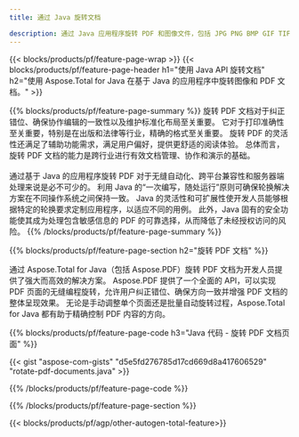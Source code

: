 ```yaml
---
title: 通过 Java 旋转文档 

description: 通过 Java 应用程序旋转 PDF 和图像文件，包括 JPG PNG BMP GIF TIFF SVG。
---
```


{{< blocks/products/pf/feature-page-wrap >}}
{{< blocks/products/pf/feature-page-header h1="使用 Java API 旋转文档" h2="使用 Aspose.Total for Java 在基于 Java 的应用程序中旋转图像和 PDF 文档。" >}}

{{% blocks/products/pf/feature-page-summary %}}
旋转 PDF 文档对于纠正错位、确保协作编辑的一致性以及维护标准化布局至关重要。 它对于打印准确性至关重要，特别是在出版和法律等行业，精确的格式至关重要。 旋转 PDF 的灵活性还满足了辅助功能需求，满足用户偏好，提供更舒适的阅读体验。 总体而言，旋转 PDF 文档的能力是跨行业进行有效文档管理、协作和演示的基础。 <br /><br />
通过基于 Java 的应用程序旋转 PDF 对于无缝自动化、跨平台兼容性和服务器端处理来说是必不可少的。 利用 Java 的“一次编写，随处运行”原则可确保轮换解决方案在不同操作系统之间保持一致。 Java 的灵活性和可扩展性使开发人员能够根据特定的轮换要求定制应用程序，以适应不同的用例。 此外，Java 固有的安全功能使其成为处理包含敏感信息的 PDF 的可靠选择，从而降低了未经授权访问的风险。 
{{% /blocks/products/pf/feature-page-summary  %}}


{{% blocks/products/pf/feature-page-section  h2="旋转 PDF 文档" %}}

通过 Aspose.Total for Java（包括 Aspose.PDF）旋转 PDF 文档为开发人员提供了强大而高效的解决方案。 Aspose.PDF 提供了一个全面的 API，可以实现 PDF 页面的无缝编程旋转，允许用户纠正错位、确保方向一致并增强 PDF 文档的整体呈现效果。 无论是手动调整单个页面还是批量自动旋转过程，Aspose.Total for Java 都有助于精确控制 PDF 内容的方向。

{{% blocks/products/pf/feature-page-code h3="Java 代码 - 旋转 PDF 文档页面" %}}

{{< gist "aspose-com-gists" "d5e5fd276785d17cd669d8a417606529" "rotate-pdf-documents.java" >}}

{{% /blocks/products/pf/feature-page-code  %}}

{{% /blocks/products/pf/feature-page-section %}}

{{< blocks/products/pf/agp/other-autogen-total-feature>}}